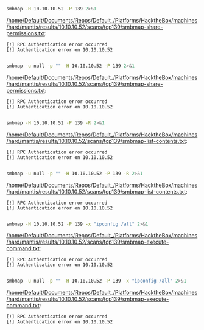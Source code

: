 ```bash
smbmap -H 10.10.10.52 -P 139 2>&1
```

[/home/Default/Documents/Repos/Default_/Platforms/HacktheBox/machines/hard/mantis/results/10.10.10.52/scans/tcp139/smbmap-share-permissions.txt](file:///home/Default/Documents/Repos/Default_/Platforms/HacktheBox/machines/hard/mantis/results/10.10.10.52/scans/tcp139/smbmap-share-permissions.txt):

```
[!] RPC Authentication error occurred
[!] Authentication error on 10.10.10.52


```
```bash
smbmap -u null -p "" -H 10.10.10.52 -P 139 2>&1
```

[/home/Default/Documents/Repos/Default_/Platforms/HacktheBox/machines/hard/mantis/results/10.10.10.52/scans/tcp139/smbmap-share-permissions.txt](file:///home/Default/Documents/Repos/Default_/Platforms/HacktheBox/machines/hard/mantis/results/10.10.10.52/scans/tcp139/smbmap-share-permissions.txt):

```
[!] RPC Authentication error occurred
[!] Authentication error on 10.10.10.52


```
```bash
smbmap -H 10.10.10.52 -P 139 -R 2>&1
```

[/home/Default/Documents/Repos/Default_/Platforms/HacktheBox/machines/hard/mantis/results/10.10.10.52/scans/tcp139/smbmap-list-contents.txt](file:///home/Default/Documents/Repos/Default_/Platforms/HacktheBox/machines/hard/mantis/results/10.10.10.52/scans/tcp139/smbmap-list-contents.txt):

```
[!] RPC Authentication error occurred
[!] Authentication error on 10.10.10.52


```
```bash
smbmap -u null -p "" -H 10.10.10.52 -P 139 -R 2>&1
```

[/home/Default/Documents/Repos/Default_/Platforms/HacktheBox/machines/hard/mantis/results/10.10.10.52/scans/tcp139/smbmap-list-contents.txt](file:///home/Default/Documents/Repos/Default_/Platforms/HacktheBox/machines/hard/mantis/results/10.10.10.52/scans/tcp139/smbmap-list-contents.txt):

```
[!] RPC Authentication error occurred
[!] Authentication error on 10.10.10.52


```
```bash
smbmap -H 10.10.10.52 -P 139 -x "ipconfig /all" 2>&1
```

[/home/Default/Documents/Repos/Default_/Platforms/HacktheBox/machines/hard/mantis/results/10.10.10.52/scans/tcp139/smbmap-execute-command.txt](file:///home/Default/Documents/Repos/Default_/Platforms/HacktheBox/machines/hard/mantis/results/10.10.10.52/scans/tcp139/smbmap-execute-command.txt):

```
[!] RPC Authentication error occurred
[!] Authentication error on 10.10.10.52


```
```bash
smbmap -u null -p "" -H 10.10.10.52 -P 139 -x "ipconfig /all" 2>&1
```

[/home/Default/Documents/Repos/Default_/Platforms/HacktheBox/machines/hard/mantis/results/10.10.10.52/scans/tcp139/smbmap-execute-command.txt](file:///home/Default/Documents/Repos/Default_/Platforms/HacktheBox/machines/hard/mantis/results/10.10.10.52/scans/tcp139/smbmap-execute-command.txt):

```
[!] RPC Authentication error occurred
[!] Authentication error on 10.10.10.52


```
